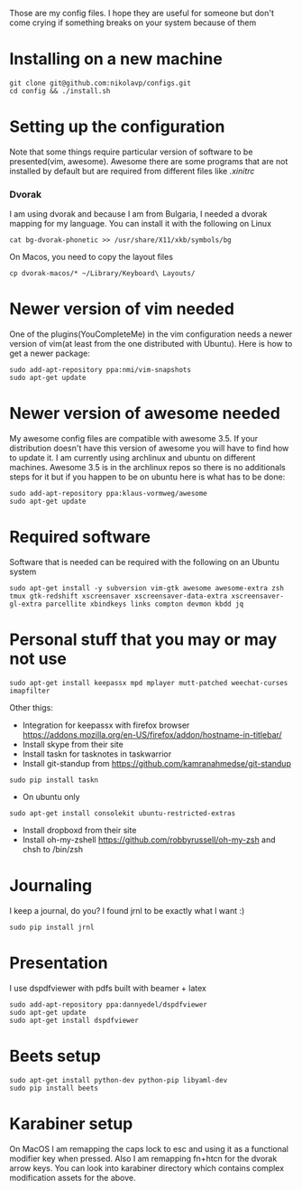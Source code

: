 Those are my config files. I hope they are useful for someone but don't come crying if something breaks on your system because of them

# Installing on a new machine

    git clone git@github.com:nikolavp/configs.git
    cd config && ./install.sh


# Setting up the configuration
Note that some things require particular version of software to be presented(vim, awesome). Awesome there are some programs that are not installed by default but are required from different files like *.xinitrc*


### Dvorak
I am using dvorak and because I am from Bulgaria, I needed a dvorak mapping for my language. You can install it with the following on Linux

    cat bg-dvorak-phonetic >> /usr/share/X11/xkb/symbols/bg

On Macos, you need to copy the layout files

    cp dvorak-macos/* ~/Library/Keyboard\ Layouts/

# Newer version of vim needed
One of the plugins(YouCompleteMe) in the vim configuration needs a newer version of vim(at least from the one distributed with Ubuntu). Here is how to get a newer package:

    sudo add-apt-repository ppa:nmi/vim-snapshots
    sudo apt-get update

# Newer version of awesome needed
My awesome config files are compatible with awesome 3.5. If your distribution doesn't have this version of awesome you will have to find how to update it. I am currently using archlinux and ubuntu on different machines. Awesome 3.5 is in the archlinux repos so there is no additionals steps for it but if you happen to be on ubuntu here is what has to be done:

    sudo add-apt-repository ppa:klaus-vormweg/awesome
    sudo apt-get update

# Required software

Software that is needed can be required with the following on an Ubuntu system

    sudo apt-get install -y subversion vim-gtk awesome awesome-extra zsh tmux gtk-redshift xscreensaver xscreensaver-data-extra xscreensaver-gl-extra parcellite xbindkeys links compton devmon kbdd jq


# Personal stuff that you may or may not use

    sudo apt-get install keepassx mpd mplayer mutt-patched weechat-curses imapfilter

Other thigs:

* Integration for keepassx with firefox browser https://addons.mozilla.org/en-US/firefox/addon/hostname-in-titlebar/
* Install skype from their site
* Install taskn for tasknotes in taskwarrior 
* Install git-standup from https://github.com/kamranahmedse/git-standup
```
sudo pip install taskn
```
* On ubuntu only
```
sudo apt-get install consolekit ubuntu-restricted-extras
```
* Install dropboxd from their site
* Install oh-my-zshell https://github.com/robbyrussell/oh-my-zsh and chsh to /bin/zsh

# Journaling
I keep a journal, do you? I found jrnl to be exactly what I want :)
```
sudo pip install jrnl
```

# Presentation
I use dspdfviewer with pdfs built with beamer + latex

```
sudo add-apt-repository ppa:dannyedel/dspdfviewer
sudo apt-get update
sudo apt-get install dspdfviewer
```


# Beets setup

```
sudo apt-get install python-dev python-pip libyaml-dev
sudo pip install beets
```

# Karabiner setup

On MacOS I am remapping the caps lock to esc and using it as a functional modifier key when pressed. Also I am remapping fn+htcn for the dvorak arrow keys. You can look into karabiner directory which contains complex modification assets for the above.
